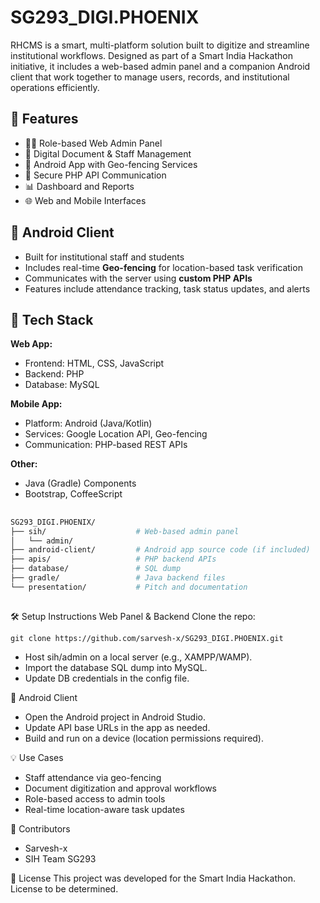 # SG293_DIGI.PHOENIX

RHCMS is a smart, multi-platform solution built to digitize and streamline institutional workflows. Designed as part of a Smart India Hackathon initiative, it includes a web-based admin panel and a companion Android client that work together to manage users, records, and institutional operations efficiently.

## 🚀 Features

- 🧑‍💼 Role-based Web Admin Panel
- 📑 Digital Document & Staff Management
- 📍 Android App with Geo-fencing Services
- 🔐 Secure PHP API Communication
- 📊 Dashboard and Reports
- 🌐 Web and Mobile Interfaces

## 📲 Android Client

- Built for institutional staff and students
- Includes real-time **Geo-fencing** for location-based task verification
- Communicates with the server using **custom PHP APIs**
- Features include attendance tracking, task status updates, and alerts

## 🧩 Tech Stack

**Web App:**
- Frontend: HTML, CSS, JavaScript
- Backend: PHP
- Database: MySQL

**Mobile App:**
- Platform: Android (Java/Kotlin)
- Services: Google Location API, Geo-fencing
- Communication: PHP-based REST APIs

**Other:**
- Java (Gradle) Components
- Bootstrap, CoffeeScript

##

```bash
SG293_DIGI.PHOENIX/
├── sih/                    # Web-based admin panel
│   └── admin/
├── android-client/         # Android app source code (if included)
├── apis/                   # PHP backend APIs
├── database/               # SQL dump
├── gradle/                 # Java backend files
└── presentation/           # Pitch and documentation
```

##
🛠️ Setup Instructions
  Web Panel & Backend
  Clone the repo:

`git clone https://github.com/sarvesh-x/SG293_DIGI.PHOENIX.git`

- Host sih/admin on a local server (e.g., XAMPP/WAMP).
- Import the database SQL dump into MySQL.
- Update DB credentials in the config file.

📱  Android Client
- Open the Android project in Android Studio.
- Update API base URLs in the app as needed.
- Build and run on a device (location permissions required).

💡 Use Cases
- Staff attendance via geo-fencing
- Document digitization and approval workflows
- Role-based access to admin tools
- Real-time location-aware task updates

👥 Contributors
- Sarvesh-x
- SIH Team SG293

📄 License
This project was developed for the Smart India Hackathon. License to be determined.
